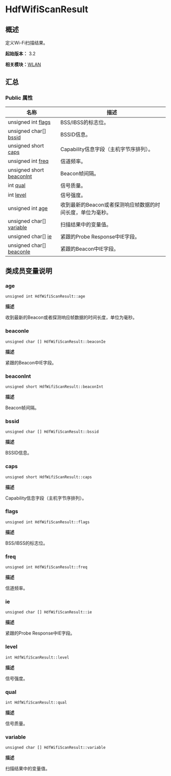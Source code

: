 # HdfWifiScanResult


## 概述

定义Wi-Fi扫描结果。

**起始版本：** 3.2

**相关模块：**[WLAN](_w_l_a_n_v11.md)


## 汇总


### Public 属性

| 名称 | 描述 | 
| -------- | -------- |
| unsigned int [flags](#flags) | BSS/IBSS的标志位。  | 
| unsigned char[] [bssid](#bssid) | BSSID信息。  | 
| unsigned short [caps](#caps) | Capability信息字段（主机字节序排列）。  | 
| unsigned int [freq](#freq) | 信道频率。  | 
| unsigned short [beaconInt](#beaconint) | Beacon帧间隔。  | 
| int [qual](#qual) | 信号质量。  | 
| int [level](#level) | 信号强度。 | 
| unsigned int [age](#age) | 收到最新的Beacon或者探测响应帧数据的时间长度，单位为毫秒。  | 
| unsigned char[] [variable](#variable) | 扫描结果中的变量值。  | 
| unsigned char[] [ie](#ie) | 紧跟的Probe Response中IE字段。  | 
| unsigned char[] [beaconIe](#beaconie) | 紧跟的Beacon中IE字段。  | 


## 类成员变量说明


### age

```
unsigned int HdfWifiScanResult::age
```
**描述**

收到最新的Beacon或者探测响应帧数据的时间长度，单位为毫秒。


### beaconIe

```
unsigned char [] HdfWifiScanResult::beaconIe
```
**描述**

紧跟的Beacon中IE字段。


### beaconInt

```
unsigned short HdfWifiScanResult::beaconInt
```
**描述**

Beacon帧间隔。


### bssid

```
unsigned char [] HdfWifiScanResult::bssid
```
**描述**

BSSID信息。


### caps

```
unsigned short HdfWifiScanResult::caps
```
**描述**

Capability信息字段（主机字节序排列）。


### flags

```
unsigned int HdfWifiScanResult::flags
```
**描述**

BSS/IBSS的标志位。


### freq

```
unsigned int HdfWifiScanResult::freq
```
**描述**

信道频率。


### ie

```
unsigned char [] HdfWifiScanResult::ie
```
**描述**

紧跟的Probe Response中IE字段。


### level

```
int HdfWifiScanResult::level
```
**描述**

信号强度。


### qual

```
int HdfWifiScanResult::qual
```
**描述**

信号质量。


### variable

```
unsigned char [] HdfWifiScanResult::variable
```
**描述**

扫描结果中的变量值。
